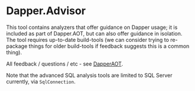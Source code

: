 ﻿# Dapper.Advisor

This tool contains analyzers that offer guidance on Dapper usage; it is
included as part of Dapper.AOT, but can also offer guidance in isolation. The tool requires
up-to-date build-tools (we can consider trying to re-package things for older build-tools if
feedback suggests this is a common thing).

All feedback / questions / etc - see [DapperAOT](https://github.com/DapperLib/DapperAOT/).

Note that the advanced SQL analysis tools are limited to SQL Server
currently, via `SqlConnection`.
